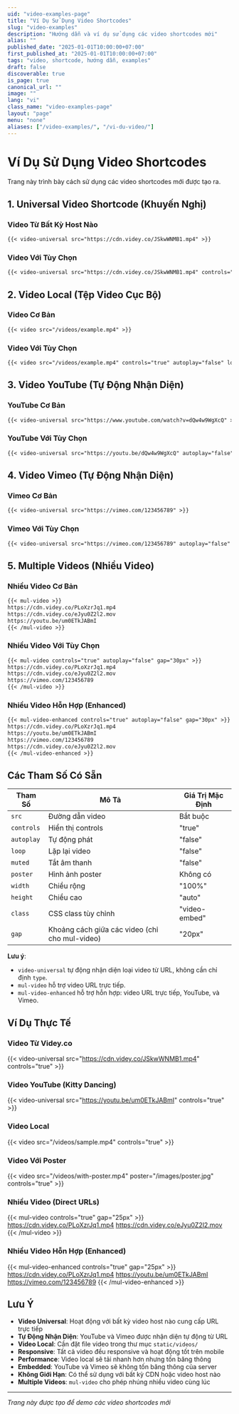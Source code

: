 ```yaml
---
uid: "video-examples-page"
title: "Ví Dụ Sử Dụng Video Shortcodes"
slug: "video-examples"
description: "Hướng dẫn và ví dụ sử dụng các video shortcodes mới"
alias: ""
published_date: "2025-01-01T10:00:00+07:00"
first_published_at: "2025-01-01T10:00:00+07:00"
tags: "video, shortcode, hướng dẫn, examples"
draft: false
discoverable: true
is_page: true
canonical_url: ""
image: ""
lang: "vi"
class_name: "video-examples-page"
layout: "page"
menu: "none"
aliases: ["/video-examples/", "/vi-du-video/"]
---
```


# Ví Dụ Sử Dụng Video Shortcodes

Trang này trình bày cách sử dụng các video shortcodes mới được tạo ra.

## 1. Universal Video Shortcode (Khuyến Nghị)

### Video Từ Bất Kỳ Host Nào
```markdown
{{< video-universal src="https://cdn.videy.co/JSkwWNMB1.mp4" >}}
```

### Video Với Tùy Chọn
```markdown
{{< video-universal src="https://cdn.videy.co/JSkwWNMB1.mp4" controls="true" autoplay="false" loop="false" muted="false" >}}
```

## 2. Video Local (Tệp Video Cục Bộ)

### Video Cơ Bản
```markdown
{{< video src="/videos/example.mp4" >}}
```

### Video Với Tùy Chọn
```markdown
{{< video src="/videos/example.mp4" controls="true" autoplay="false" loop="false" muted="false" >}}
```

## 3. Video YouTube (Tự Động Nhận Diện)

### YouTube Cơ Bản
```markdown
{{< video-universal src="https://www.youtube.com/watch?v=dQw4w9WgXcQ" >}}
```

### YouTube Với Tùy Chọn
```markdown
{{< video-universal src="https://youtu.be/dQw4w9WgXcQ" autoplay="false" controls="true" >}}
```

## 4. Video Vimeo (Tự Động Nhận Diện)

### Vimeo Cơ Bản
```markdown
{{< video-universal src="https://vimeo.com/123456789" >}}
```

### Vimeo Với Tùy Chọn
```markdown
{{< video-universal src="https://vimeo.com/123456789" autoplay="false" controls="true" loop="false" >}}
```

## 5. Multiple Videos (Nhiều Video)

### Nhiều Video Cơ Bản
```markdown
{{< mul-video >}}
https://cdn.videy.co/PLoXzrJq1.mp4
https://cdn.videy.co/eJyu0Z2l2.mov
https://youtu.be/um0ETkJABmI
{{< /mul-video >}}
```

### Nhiều Video Với Tùy Chọn
```markdown
{{< mul-video controls="true" autoplay="false" gap="30px" >}}
https://cdn.videy.co/PLoXzrJq1.mp4
https://cdn.videy.co/eJyu0Z2l2.mov
https://vimeo.com/123456789
{{< /mul-video >}}
```

### Nhiều Video Hỗn Hợp (Enhanced)
```markdown
{{< mul-video-enhanced controls="true" autoplay="false" gap="30px" >}}
https://cdn.videy.co/PLoXzrJq1.mp4
https://youtu.be/um0ETkJABmI
https://vimeo.com/123456789
https://cdn.videy.co/eJyu0Z2l2.mov
{{< /mul-video-enhanced >}}
```

## Các Tham Số Có Sẵn

| Tham Số | Mô Tả | Giá Trị Mặc Định |
|---------|-------|------------------|
| `src` | Đường dẫn video | Bắt buộc |
| `controls` | Hiển thị controls | "true" |
| `autoplay` | Tự động phát | "false" |
| `loop` | Lặp lại video | "false" |
| `muted` | Tắt âm thanh | "false" |
| `poster` | Hình ảnh poster | Không có |
| `width` | Chiều rộng | "100%" |
| `height` | Chiều cao | "auto" |
| `class` | CSS class tùy chỉnh | "video-embed" |
| `gap` | Khoảng cách giữa các video (chỉ cho mul-video) | "20px" |

**Lưu ý**: 
- `video-universal` tự động nhận diện loại video từ URL, không cần chỉ định `type`.
- `mul-video` hỗ trợ video URL trực tiếp.
- `mul-video-enhanced` hỗ trợ hỗn hợp: video URL trực tiếp, YouTube, và Vimeo.

## Ví Dụ Thực Tế

### Video Từ Videy.co
{{< video-universal src="https://cdn.videy.co/JSkwWNMB1.mp4" controls="true" >}}

### Video YouTube (Kitty Dancing)
{{< video-universal src="https://youtu.be/um0ETkJABmI" controls="true" >}}

### Video Local
{{< video src="/videos/sample.mp4" controls="true" >}}

### Video Với Poster
{{< video src="/videos/with-poster.mp4" poster="/images/poster.jpg" controls="true" >}}

### Nhiều Video (Direct URLs)
{{< mul-video controls="true" gap="25px" >}}
https://cdn.videy.co/PLoXzrJq1.mp4
https://cdn.videy.co/eJyu0Z2l2.mov
{{< /mul-video >}}

### Nhiều Video Hỗn Hợp (Enhanced)
{{< mul-video-enhanced controls="true" gap="25px" >}}
https://cdn.videy.co/PLoXzrJq1.mp4
https://youtu.be/um0ETkJABmI
https://vimeo.com/123456789
{{< /mul-video-enhanced >}}

## Lưu Ý

- **Video Universal**: Hoạt động với bất kỳ video host nào cung cấp URL trực tiếp
- **Tự Động Nhận Diện**: YouTube và Vimeo được nhận diện tự động từ URL
- **Video Local**: Cần đặt file video trong thư mục `static/videos/`
- **Responsive**: Tất cả video đều responsive và hoạt động tốt trên mobile
- **Performance**: Video local sẽ tải nhanh hơn nhưng tốn băng thông
- **Embedded**: YouTube và Vimeo sẽ không tốn băng thông của server
- **Không Giới Hạn**: Có thể sử dụng với bất kỳ CDN hoặc video host nào
- **Multiple Videos**: `mul-video` cho phép nhúng nhiều video cùng lúc

---

*Trang này được tạo để demo các video shortcodes mới*